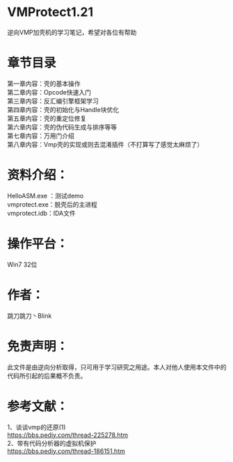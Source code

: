 # VMProtect1.21
逆向VMP加壳机的学习笔记，希望对各位有帮助

# 章节目录      
第一章内容：壳的基本操作  
第二章内容：Opcode快速入门  
第三章内容：反汇编引擎框架学习   
第四章内容：壳的初始化与Handle块优化   
第五章内容：壳的重定位修复   
第六章内容：壳的伪代码生成与排序等等   
第七章内容：万用门介绍   
第八章内容：Vmp壳的实现或则去混淆插件（不打算写了感觉太麻烦了）      

# 资料介绍：                  
HelloASM.exe ：测试demo  
vmprotect.exe：脱壳后的主进程   
vmprotect.idb：IDA文件  

# 操作平台：
Win7 32位  

# 作者：         
跳刀跳刀丶Blink    

# 免责声明：                     
此文件是由逆向分析取得，只可用于学习研究之用途。本人对他人使用本文件中的代码所引起的后果概不负责。           
  
# 参考文献： 
1、谈谈vmp的还原(1)   
https://bbs.pediy.com/thread-225278.htm   
2、带有代码分析器的虚拟机保护  
https://bbs.pediy.com/thread-186151.htm
